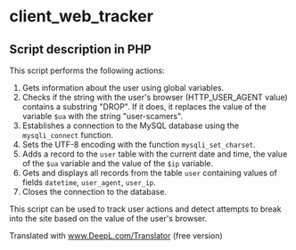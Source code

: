 # client_web_tracker

## Script description in PHP

This script performs the following actions:
1. Gets information about the user using global variables.
2. Checks if the string with the user's browser (HTTP_USER_AGENT value) contains a substring "DROP". If it does, it replaces the value of the variable `$ua` with the string "user-scamers".
3. Establishes a connection to the MySQL database using the `mysqli_connect` function.
4. Sets the UTF-8 encoding with the function `mysqli_set_charset`.
5. Adds a record to the `user` table with the current date and time, the value of the `$ua` variable and the value of the `$ip` variable.
6. Gets and displays all records from the table `user` containing values of fields `datetime`, `user_agent`, `user_ip`.
7. Closes the connection to the database.

This script can be used to track user actions and detect attempts to break into the site based on the value of the user's browser.

Translated with www.DeepL.com/Translator (free version)
